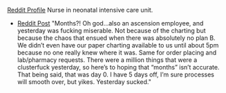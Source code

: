 [Reddit Profile](https://www.reddit.com/user/soggydave2113/) Nurse in neonatal intensive care unit.
- [Reddit Post](https://www.reddit.com/r/nursing/comments/1co4wbw/comment/l3bosyf/) "Months?!
Oh god…also an ascension employee, and yesterday was fucking miserable. Not because of the charting but because the chaos that ensued when there was absolutely no plan B. We didn’t even have our paper charting available to us until about 5pm because no one really knew where it was. Same for order placing and lab/pharmacy requests.
There were a million things that were a clusterfuck yesterday, so here’s to hoping that “months” isn’t accurate.
That being said, that was day 0. I have 5 days off, I’m sure processes will smooth over, but yikes. Yesterday sucked."